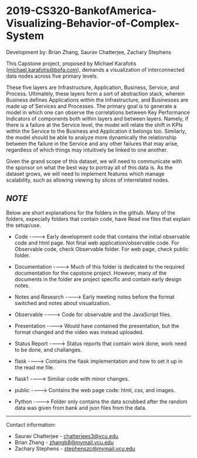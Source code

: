 # 2019-CS320-BankofAmerica-Visualizing-Behavior-of-Complex-System 

Development by: Brian Zhang, Saurav Chatterjee, Zachary Stephens

This Capstone project, proposed by Michael Karafotis (michael.karafotis@bofa.com), demands a visualization of interconnected data nodes across five primary levels.

These five layers are Infrastructure, Application, Business, Service, and Process. 
Ultimately, these layers form a sort of abstraction stack, wherein Business defines Applications within the Infrastructure, and Businesses are made up of Services and Processes.
The primary goal is to generate a model in which one can observe the correlations between Key Performance Indicators of components both within layers and between layers. 
Namely, if there is a failure at the Service level, the model will relate the shift in KPIs within the Service to the Business and Application it belongs too.
Similarly, the model should be able to analyze more dynamically the relationship between the failure in the Service and any other failures that may arise, regardless of which things may intuitively be linked to one another. 

Given the grand scope of this dataset, we will need to communicate with the sponsor on what the best way to portray all of this data is. 
As the dataset grows, we will need to implement features which manage scalability, such as allowing viewing by slices of interrelated nodes.



*NOTE*
--------------------------------------------------------------------------------------------------------------------------------
 Below are short explanations for the folders in the github. Many of the folders, expecially folders that contain code, have Read me files that explain the setup/use. 
 
 * Code  ----> Early development code that contains the initial observable code and html page. Not final web application/observable code. For Observable code, check Observable folder. For web page, check public folder. 
 
 * Documentation ----> Much of this folder is dedicated to the required documentation for the capstone project. However, many of the documents in the folder are project specific and contain early design notes. 
 
 * Notes and Research ----> Early meeting notes before the format switched and notes about visualization.
 
 * Observable ----> Code for observable and the JavaScript files.
 
 * Presentation ----> Would have contained the presentation, but the format changed and the video was instead uploaded. 
 
 * Status Report ----> Status reports that contain work done, work need to be done, and challanges. 
 
 * flask ----> Contains the flask implementation and how to set it up in the read me file. 
 
 * flask1 ----> Similiar code with minor changes. 
 
 * public ----> Contains the web page code: html, css, and images. 
 
 * Python ----> Folder only contains the data scrubbed after the random data was given from bank and json files from the data. 
 
 -----------------------------------------------------------------------------------------------------------------------------------
 
 Contact information: 
 
 * Saurav Chatterjee - chatterjees3@vcu.edu
 * Brian Zhang - zhangb8@mymail.vcu.edu 
 * Zachary Stephens - stephenszc@mymail.vcu.edu 


